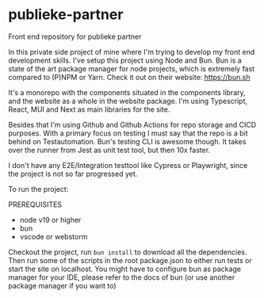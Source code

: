 # publieke-partner

Front end repository for publieke partner

In this private side project of mine where I'm trying to develop my front end development skills.
I've setup this project using Node and Bun. Bun is a state of the art package manager for node projects, which is extremely fast compared to (P)NPM or Yarn.
Check it out on their website: https://bun.sh

It's a monorepo with the components situated in the components library, and the website as a whole in the website package.
I'm using Typescript, React, MUI and Next as main libraries for the site.

Besides that I'm using Github and Github Actions for repo storage and CICD purposes.
With a primary focus on testing I must say that the repo is a bit behind on Testautomation.
Bun's testing CLI is awesome though. It takes over the runner from Jest as unit test tool, but then 10x faster.

I don't have any E2E/Integration testtool like Cypress or Playwright, since the project is not so far progressed yet.

To run the project:

PREREQUISITES
- node v19 or higher
- bun
- vscode or webstorm

Checkout the project, run `bun install` to download all the dependencies.
Then run some of the scripts in the root package.json to either run tests or start the site on localhost.
You might have to configure bun as package manager for your IDE, please refer to the docs of bun (or use another package manager if you want to)
